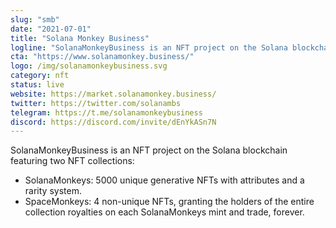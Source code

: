 ```yaml
---
slug: "smb"
date: "2021-07-01"
title: "Solana Monkey Business"
logline: "SolanaMonkeyBusiness is an NFT project on the Solana blockchain featuring two NFT collections."
cta: "https://www.solanamonkey.business/"
logo: /img/solanamonkeybusiness.svg
category: nft
status: live
website: https://market.solanamonkey.business/
twitter: https://twitter.com/solanambs
telegram: https://t.me/solanamonkeybusiness
discord: https://discord.com/invite/dEnYkASn7N
---
```


SolanaMonkeyBusiness is an NFT project on the Solana blockchain featuring two NFT collections:

- SolanaMonkeys: 5000 unique generative NFTs with attributes and a rarity system.
- SpaceMonkeys: 4 non-unique NFTs, granting the holders of the entire collection royalties on each SolanaMonkeys mint and trade, forever.
